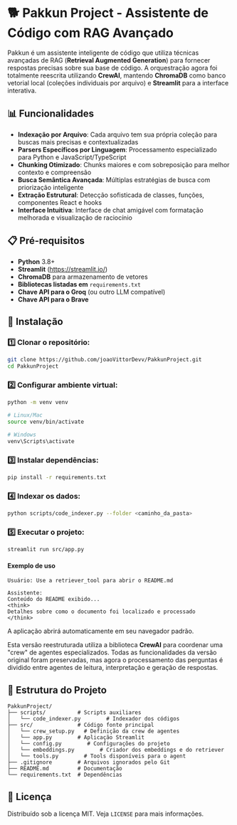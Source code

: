 # 🐕 Pakkun Project - Assistente de Código com RAG Avançado

Pakkun é um assistente inteligente de código que utiliza técnicas avançadas de RAG (**Retrieval Augmented Generation**) para fornecer respostas precisas sobre sua base de código. A orquestração agora foi totalmente reescrita utilizando **CrewAI**, mantendo **ChromaDB** como banco vetorial local (coleções individuais por arquivo) e **Streamlit** para a interface interativa.

## 📊 Funcionalidades

- **Indexação por Arquivo**: Cada arquivo tem sua própria coleção para buscas mais precisas e contextualizadas
- **Parsers Específicos por Linguagem**: Processamento especializado para Python e JavaScript/TypeScript
- **Chunking Otimizado**: Chunks maiores e com sobreposição para melhor contexto e compreensão
- **Busca Semântica Avançada**: Múltiplas estratégias de busca com priorização inteligente
- **Extração Estrutural**: Detecção sofisticada de classes, funções, componentes React e hooks
- **Interface Intuitiva**: Interface de chat amigável com formatação melhorada e visualização de raciocínio

## 📋 Pré-requisitos

- **Python** 3.8+
- **Streamlit** (https://streamlit.io/)
- **ChromaDB** para armazenamento de vetores
- **Bibliotecas listadas em** `requirements.txt`
- **Chave API para o Groq** (ou outro LLM compatível)
- **Chave API para o Brave** 

## 🚀 Instalação

### 1️⃣ Clonar o repositório:

```sh
git clone https://github.com/joaoVittorDevv/PakkunProject.git
cd PakkunProject
```

### 2️⃣ Configurar ambiente virtual:

```sh
python -m venv venv

# Linux/Mac
source venv/bin/activate

# Windows
venv\Scripts\activate
```

### 3️⃣ Instalar dependências:

```sh
pip install -r requirements.txt
```

### 4️⃣ Indexar os dados:

```sh
python scripts/code_indexer.py --folder <caminho_da_pasta>
```


### 5️⃣ Executar o projeto:

```sh
streamlit run src/app.py
```

#### Exemplo de uso

```text
Usuário: Use a retriever_tool para abrir o README.md

Assistente:
Conteúdo do README exibido...
<think>
Detalhes sobre como o documento foi localizado e processado
</think>
```

A aplicação abrirá automaticamente em seu navegador padrão.

Esta versão reestruturada utiliza a biblioteca **CrewAI** para coordenar uma
"crew" de agentes especializados. Todas as funcionalidades da versão original
foram preservadas, mas agora o processamento das perguntas é dividido entre
agentes de leitura, interpretação e geração de respostas.

## 📂 Estrutura do Projeto

```
PakkunProject/
├── scripts/          # Scripts auxiliares
│   └── code_indexer.py        # Indexador dos códigos
├── src/              # Código fonte principal
│   └── crew_setup.py   # Definição da crew de agentes
│   └── app.py        # Aplicação Streamlit
│   └── config.py        # Configurações do projeto
│   └── embeddings.py        # Criador dos embeddings e do retriever
│   └── tools.py        # Tools disponíveis para o agent
├── .gitignore        # Arquivos ignorados pelo Git
├── README.md         # Documentação
└── requirements.txt  # Dependências
```

## 📝 Licença

Distribuído sob a licença MIT. Veja `LICENSE` para mais informações.

